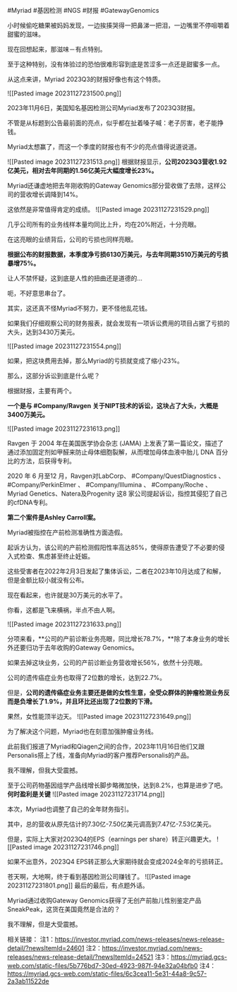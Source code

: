 #Myriad #基因检测 #NGS #财报 #GatewayGenomics


小时候偷吃糖果被妈妈发现，一边挨揍哭得一把鼻涕一把泪，一边嘴里不停咀嚼着甜蜜的滋味。

现在回想起来，那滋味－有点特别。

至于这种特别，没有体验过的恐怕很难形容到底是苦涩多一点还是甜蜜多一点。

从这点来讲，Myriad 2023Q3的财报好像也有这个特质。

![[Pasted image 20231127231500.png]]

2023年11月6日，美国知名基因检测公司Myriad发布了2023Q3财报。

不管是从标题到公告最前面的亮点，似乎都在扯着嗓子喊：老子厉害，老子能挣钱。

Myriad太想赢了，而这一个季度的财报也有不少的亮点值得说道说道。

![[Pasted image 20231127231513.png]]
根据财报显示，**公司2023Q3营收1.92亿美元，相对去年同期的1.56亿美元大幅度增长23%。**

Myriad还谦虚地把去年刚收购的Gateway Genomics部分营收做了去除，这样公司的营收增长调降到14%。

这依然是非常值得肯定的成绩。
![[Pasted image 20231127231529.png]]

几乎公司所有的业务线样本量均同比上升，均在20%附近，十分亮眼。

在这亮眼的业绩背后，公司的亏损也同样亮眼。

**根据公布的财报数据，本季度净亏损6130万美元，与去年同期3510万美元的亏损暴增75%。**

让人不禁怀疑，这到底是人性的扭曲还是道德的...

呃，不好意思串台了。

其实，这还真不怪Myriad不努力，更不怪他乱花钱。

如果我们仔细观察公司的财务报表，就会发现有一项诉讼费用的项目占据了亏损的大头，达到3430万美元。

![[Pasted image 20231127231554.png]]

如果，把这块费用去掉，那么Myriad的亏损就变成了缩小23%。

那么，这部分诉讼到底是什么呢？

根据财报，主要有两个。

**一个是与 #Company/Ravgen 关于NIPT技术的诉讼，这块占了大头，大概是3400万美元。**

![[Pasted image 20231127231613.png]]

Ravgen 于 2004 年在美国医学协会杂志 (JAMA) 上发表了第一篇论文，描述了通过添加固定剂如甲醛来防止母体细胞裂解，从而增加母体血液中胎儿 DNA 百分比的方法，后获得专利。

2020 年 6 月至12 月，Ravgen对LabCorp、 #Company/QuestDiagnostics 、 #Company/PerkinElmer 、 #Company/Illumina 、 #Company/Roche 、Myriad Genetics、Natera及Progenity 这8 家公司提起诉讼，指控其侵犯了自己的cfDNA专利。

**第二个案件是Ashley Carroll案。**

Myriad被指控在产前检测准确性方面造假。

起诉方认为，该公司的产前检测假阳性率高达85%，使得原告遭受了不必要的侵入式检查、焦虑甚至终止妊娠。

这些受害者在2022年2月3日发起了集体诉讼，二者在2023年10月达成了和解，但是金额比较小就没有公布。

现在看起来，也许就是30万美元的水平了。

你看，这都是飞来横祸，半点不由人啊。

![[Pasted image 20231127231633.png]]

分项来看，**公司的产前诊断业务亮眼，同比增长78.7%，**除了本身业务的增长外还要归功于去年收购的Gateway Genomics。

如果去掉这块业务，公司的产前诊断业务营收增长56%，依然十分亮眼。

公司的遗传癌症业务也取得了2位数的增长，达到22.7%。

但是，**公司的遗传癌症业务主要还是做的女性生意，全受众群体的肿瘤检测业务反而是负增长了1.9%，并且环比还出现了2位数的下滑。**

果然，女性能顶半边天。
![[Pasted image 20231127231649.png]]

为了解决这个问题，Myriad也在刻意加强肿瘤业务线。

此前我们报道了Myriad和Qiagen之间的合作，2023年11月16日他们又跟Personalis搭上了线，准备向Myriad的客户推荐Personalis的产品。

我不理解，但我大受震撼。

至于公司药物基因组学产品线增长脚步略微加快，达到8.2%，也算是进步了吧。
**何时盈利是关键**
![[Pasted image 20231127231714.png]]

本次，Myriad也调整了自己的全年财务指引。

其中，总的营收从原先估计的7.30亿-7.50亿美元调高到7.47亿-7.53亿美元。

但是，实际上大家对2023Q4的EPS（earnings per share）转正兴趣更大。
![[Pasted image 20231127231746.png]]

如果不出意外，2023Q4 EPS转正那么大家期待就会变成2024全年的亏损转正。

苍天啊，大地啊，终于看到基因检测公司赚钱了。
![[Pasted image 20231127231801.png]]
最后的最后，有点题外话。

Myriad通过收购Gateway Genomics获得了无创产前胎儿性别鉴定产品SneakPeak，这货在美国竟然是合法的？

我不理解，但是大受震撼。


相关链接：
注1：https://investor.myriad.com/news-releases/news-release-detail/?newsItemId=24601
注2：https://investor.myriad.com/news-releases/news-release-detail/?newsItemId=24521
注3：https://myriad.gcs-web.com/static-files/5b776bd7-30ed-4923-987f-94e32a04bfb0
注4：https://myriad.gcs-web.com/static-files/6c3cea11-5e31-44a8-9c57-2a3ab11522de
